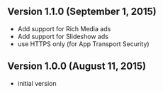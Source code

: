 ## Version 1.1.0 (September 1, 2015)

- Add support for Rich Media ads
- Add support for Slideshow ads
- use HTTPS only (for App Transport Security)

## Version 1.0.0 (August 11, 2015)

- initial version

